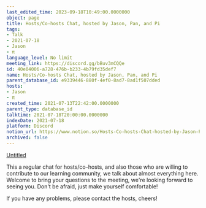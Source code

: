 ```yaml
---
last_edited_time: 2023-09-18T10:49:00.0000000
object: page
title: Hosts/Co-hosts Chat, hosted by Jason, Pan, and Pi
tags:
- Talk
- 2021-07-18
- Jason
- π
language_level: No limit
meeting_link: https://discord.gg/bBuv3mCQQe
id: 40e04006-a728-476b-b233-4b79fd35def7
name: Hosts/Co-hosts Chat, hosted by Jason, Pan, and Pi
parent_database_id: e9339446-880f-4ef0-8ad7-8ad1f507dded
hosts:
- Jason
- π
created_time: 2021-07-13T22:42:00.0000000
parent_type: database_id
talktime: 2021-07-18T20:00:00.0000000
indexDate: 2021-07-18
platform: Discord
notion_url: https://www.notion.so/Hosts-Co-hosts-Chat-hosted-by-Jason-Pan-and-Pi-40e04006a728476bb2334b79fd35def7
archived: false
---
```




[Untitled](https://www.notion.so/d637a27eb33f44cbb92a56c3359cc567)   



This a regular chat for hosts/co-hosts, and also those who are willing to contribute to our learning community, we talk about almost everything here. Welcome to bring your questions to the meeting, we're looking forward to seeing you. Don't be afraid, just make yourself comfortable!

If you have any problems, please contact the hosts, cheers!



